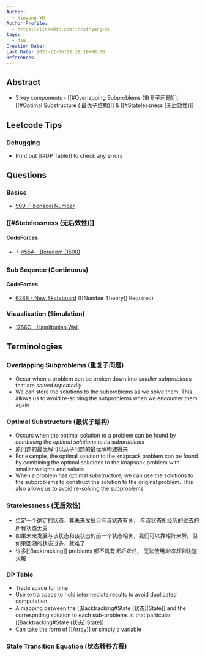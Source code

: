 ```yaml
---
Author:
  - Xinyang YU
Author Profile:
  - https://linkedin.com/in/xinyang-yu
tags:
  - dsa
Creation Date: 
Last Date: 2023-12-06T21:18:18+08:00
References: 
---
```

## Abstract
- 3 key components - [[#Overlapping Subproblems (重复子问题)]], [[#Optimal Substructure ( 最优子结构)]] & [[#Statelessness (无后效性)]]

## Leetcode Tips
### Debugging
- Print out [[#DP Table]] to check any errors

## Questions
### Basics
- [509. Fibonacci Number](https://leetcode.cn/problems/fibonacci-number/)

### [[#Statelessness (无后效性)]]
#### CodeForces
- ⭐  [455A - Boredom (1500)](https://codeforces.com/problemset/problem/455/A)

### Sub Seqence (Continuous)
#### CodeForces
- [628B - New Skateboard](https://xy241-dsa.notion.site/B-New-Skateboard-99fcc366365b4a579fba2a1466cdf6a8?pvs=4) ([[Number Theory]] Required)


### Visualisation (Simulation)
- [1766C - Hamiltonian Wall](https://xy241-dsa.notion.site/1766C-Hamiltonian-Wall-4908ce5950ef4e9cbb0800225e20f65a?pvs=4)

## Terminologies 
### Overlapping Subproblems (重复子问题)
- Occur when a problem can be broken down into *smaller subproblems* that are *solved repeatedly*
- We can store the solutions to the subproblems as we solve them. This allows us to avoid re-solving the subproblems when we encounter them again
### Optimal Substructure (最优子结构)
- Occurs when the optimal solution to a problem can be found by *combining* the *optimal solutions to its subproblems*
- 原问题的最优解可以从子问题的最优解构建得来
- For example, the optimal solution to the knapsack problem can be found by combining the optimal solutions to the knapsack problem with smaller weights and values
- When a problem has optimal substructure, we can use the solutions to the subproblems to construct the solution to the original problem. This also allows us to avoid re-solving the subproblems
### Statelessness (无后效性)
- 给定一个确定的状态，其未来发展只与该状态有关， 与该状态所经历的过去的所有状态无关
- 如果未来发展与该状态和该状态的前一个状态相关，我们可以靠矩阵来解。但如果回溯的状态过多，就难了
- 许多[[Backtracking]] problems 都不具有*无后效性*， 无法使用*动态规划*快速求解
### DP Table
- Trade space for time
- Use extra space to hold intermediate results to avoid duplicated computation
- A mapping between the [[Backtracking#State (状态)|State]] and the correspnding solution to each sub-problems at that particular [[Backtracking#State (状态)|State]]
- Can take the form of [[Array]] or simply a variable
### State Transition Equation (状态转移方程)
